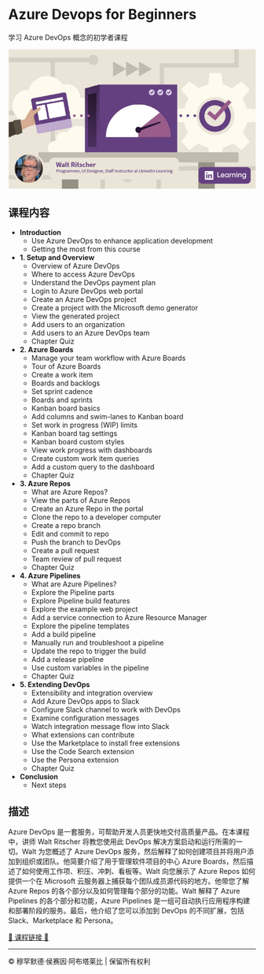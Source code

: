 <!-- ©©©©©©©©©©©©©©©©©©©©©©©© All Rights Are Reserved By Muhammad Husain Abootalebi ©©©©©©©©©©©©©©©©©©©©©©©©©©©©©©©©©© -->

# Azure Devops for Beginners

学习 Azure DevOps 概念的初学者课程

![Azure Devops for Beginners](../../assets/Courses/Course%20Covers/2%20-%201%20-%20Azure%20Devops%20for%20Beginners.webp)

## 课程内容

- **Introduction**
  - Use Azure DevOps to enhance application development
  - Getting the most from this course
- **1. Setup and Overview**
  - Overview of Azure DevOps
  - Where to access Azure DevOps
  - Understand the DevOps payment plan
  - Login to Azure DevOps web portal
  - Create an Azure DevOps project
  - Create a project with the Microsoft demo generator
  - View the generated project
  - Add users to an organization
  - Add users to an Azure DevOps team
  - Chapter Quiz
- **2. Azure Boards**
  - Manage your team workflow with Azure Boards
  - Tour of Azure Boards
  - Create a work item
  - Boards and backlogs
  - Set sprint cadence
  - Boards and sprints
  - Kanban board basics
  - Add columns and swim-lanes to Kanban board
  - Set work in progress (WIP) limits
  - Kanban board tag settings
  - Kanban board custom styles
  - View work progress with dashboards
  - Create custom work item queries
  - Add a custom query to the dashboard
  - Chapter Quiz
- **3. Azure Repos**
  - What are Azure Repos?
  - View the parts of Azure Repos
  - Create an Azure Repo in the portal
  - Clone the repo to a developer computer
  - Create a repo branch
  - Edit and commit to repo
  - Push the branch to DevOps
  - Create a pull request
  - Team review of pull request
  - Chapter Quiz
- **4. Azure Pipelines**
  - What are Azure Pipelines?
  - Explore the Pipeline parts
  - Explore Pipeline build features
  - Explore the example web project
  - Add a service connection to Azure Resource Manager
  - Explore the pipeline templates
  - Add a build pipeline
  - Manually run and troubleshoot a pipeline
  - Update the repo to trigger the build
  - Add a release pipeline
  - Use custom variables in the pipeline
  - Chapter Quiz
- **5. Extending DevOps**
  - Extensibility and integration overview
  - Add Azure DevOps apps to Slack
  - Configure Slack channel to work with DevOps
  - Examine configuration messages
  - Watch integration message flow into Slack
  - What extensions can contribute
  - Use the Marketplace to install free extensions
  - Use the Code Search extension
  - Use the Persona extension
  - Chapter Quiz
- **Conclusion**
  - Next steps

## 描述

Azure DevOps 是一套服务，可帮助开发人员更快地交付高质量产品。在本课程中，讲师 Walt Ritscher 将教您使用此 DevOps 解决方案启动和运行所需的一切。Walt 为您概述了 Azure DevOps 服务，然后解释了如何创建项目并将用户添加到组织或团队。他简要介绍了用于管理软件项目的中心 Azure Boards，然后描述了如何使用工作项、积压、冲刺、看板等。Walt 向您展示了 Azure Repos 如何提供一个在 Microsoft 云服务器上捕获每个团队成员源代码的地方。他带您了解 Azure Repos 的各个部分以及如何管理每个部分的功能。Walt 解释了 Azure Pipelines 的各个部分和功能，Azure Pipelines 是一组可自动执行应用程序构建和部署阶段的服务。最后，他介绍了您可以添加到 DevOps 的不同扩展，包括 Slack、Marketplace 和 Persona。

[🔗 课程链接 🔗](https://www.linkedin.com/learning/azure-devops-for-beginners-23145679)

---

© 穆罕默德·侯赛因·阿布塔莱比 | 保留所有权利

<!-- ©©©©©©©©©©©©©©©©©©©©©©©© All Rights Are Reserved By Muhammad Husain Abootalebi ©©©©©©©©©©©©©©©©©©©©©©©©©©©©©©©©©© -->
